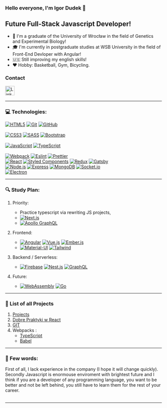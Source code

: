 ### Hello everyone, I'm Igor Dudek 👋

## Future Full-Stack Javascript Developer!

- :school: I'm a graduate of the University of Wrocław in the field of Genetics and Experimental Biology!
- :mortar_board: I'm currently in postgraduate studies at WSB University in the field of Front-End Devloper with Angular!
- :us: Still improving my english skills!
- :hearts: Hobby: Basketball, Gym, Bicycling.

### Contact

[<img align="left" alt="LinkedIn | LinkedIn" width="30px" src="https://www.vectorlogo.zone/logos/linkedin/linkedin-icon.svg" />][linkedin]
<br />
<br />

---

### :computer: Technologies:

[![HTML5](https://img.shields.io/badge/-HTML5-E34F26?style=flat&logo=html5&logoColor=white)](https://github.com/dudek-igor) [![Git](https://img.shields.io/badge/-Git-F05032?style=flat&logo=git&logoColor=white)](https://github.com/dudek-igor) [![GitHub](https://img.shields.io/badge/-GitHub-181717?style=flat&logo=GitHub&logoColor=white)](https://github.com/dudek-igor) 
<br/>	
[![CSS3](https://img.shields.io/badge/-CSS3-1572B6?style=flat&logo=css3)](https://github.com/dudek-igor) [![SASS](https://img.shields.io/badge/-SASS-CC6699?style=flat&logo=sass&logoColor=white)](https://github.com/dudek-igor) [![Bootstrap](https://img.shields.io/badge/-Bootstrap-563D7C?style=flat&logo=bootstrap&logoColor=white)](https://github.com/dudek-igor)
<br/>	
[![JavaScript](https://img.shields.io/badge/-JavaScript-F7DF1E?style=flat&logo=javascript&logoColor=white)](https://github.com/dudek-igor) [![TypeScript](https://img.shields.io/badge/-TypeScript-007ACC?style=flat&logo=typescript&logoColor=white)](https://github.com/dudek-igor)
<br/>	
[![Webpack](https://img.shields.io/badge/-Webpack-8DD6F9?style=flat&logo=webpack&logoColor=black)](https://github.com/dudek-igor) [![Eslint](https://img.shields.io/badge/-Eslint-4B32C3?style=flat&logo=Eslint&logoColor=white)](https://github.com/dudek-igor) [![Prettier](https://img.shields.io/badge/-Prettier-F7B93E?style=flat&logo=Prettier&logoColor=white)](https://github.com/dudek-igor)
<br/>
[![React](https://img.shields.io/badge/-React-61DAFB?style=flat&logo=react&logoColor=black)](https://github.com/dudek-igor) [![Styled Components](https://img.shields.io/badge/-StyledComponents-DB7093?style=flat&logo=styled-components&logoColor=white)](https://github.com/dudek-igor) [![Redux](https://img.shields.io/badge/-Redux-764ABC?style=flat&logo=redux&logoColor=white)](https://github.com/dudek-igor) [![Gatsby](https://img.shields.io/badge/-Gatsby-663399?style=flat&logo=gatsby&logoColor=white)](https://github.com/dudek-igor)
<br/>
[![Node.js](https://img.shields.io/badge/-Node.js-339933?style=flat&logo=Node.js&logoColor=white)](https://github.com/dudek-igor) [![Express](https://img.shields.io/badge/-Express-000000?style=flat)](https://github.com/dudek-igor) [![MongoDB](https://img.shields.io/badge/-MongoDB-47A248?style=flat&logo=MongoDB&logoColor=white)](https://github.com/dudek-igor) [![Socket.io](https://img.shields.io/badge/-Socket.io-010101?style=flat&logo=Socket.io&logoColor=white)](https://github.com/dudek-igor)
<br/>
[![Electron](https://img.shields.io/badge/-Electron-47848F?style=flat&logo=Electron&logoColor=white)](https://github.com/dudek-igor)

---

### :mag: Study Plan:
1. Priority:
   - Practice typescript via rewriting JS projects,
   - [![Next.js](https://img.shields.io/badge/-Next.js-000000?style=flat&logo=next.js&logoColor=white)](https://github.com/dudek-igor)
   - [![Apollo GraphQL](https://img.shields.io/badge/-Apollo%20GraphQL-311C87?style=flat&logo=apollo-graphql)](https://github.com/dudek-igor)
2. Frontend: 
   - [![Angular](https://img.shields.io/badge/-Angular-DD0031?style=flat&logo=Angular&logoColor=white)](https://github.com/dudek-igor) [![Vue.js](https://img.shields.io/badge/-Vue.js-4FC08D?style=flat&logo=Vue.js&logoColor=white)](https://github.com/dudek-igor)  [![Ember.js](https://img.shields.io/badge/-Ember.js-E04E39?style=flat&logo=Ember.js&logoColor=white)](https://github.com/dudek-igor)
   - [![Material-UI](https://img.shields.io/badge/-Material_UI-0081CB?style=flat&logo=Material-UI&logoColor=white)](https://github.com/dudek-igor) [![Tailwind](https://img.shields.io/badge/-Tailwind-38B2AC?style=flat&logo=Tailwind-CSS&logoColor=white)](https://github.com/dudek-igor)

3. Backend / Serverless:
   - [![Firebase](https://img.shields.io/badge/-Firebase-orange?style=flat&logo=Firebase&logoColor=white)](https://github.com/dudek-igor) [![Nest.js](https://img.shields.io/badge/-Nest.js-E0234E?style=flat&logo=nestjs&logoColor=white)](https://github.com/dudek-igor) [![GraphQL](https://img.shields.io/badge/-GraphQL-E10098?style=flat&logo=graphql)](https://github.com/dudek-igor)

4. Future:
   - [![WebAssembly](https://img.shields.io/badge/-WebAssembly-654FF0?style=flat&logo=WebAssembly&logoColor=white)](https://github.com/dudek-igor) [![Go](https://img.shields.io/badge/-Go-00ADD8?style=flat&logo=Go&logoColor=white)](https://github.com/dudek-igor)
  
---

### :file_folder: List of all Projects

1. [Projects](https://github.com/dudek-igor/dudek-igor.github.io/blob/main/README.md)
2. [Dobre Praktyki w React](https://github.com/dudek-igor/Dobre_Praktyki_w_React)
3. [GIT](https://github.com/dudek-igor/GIT)
4. Webpacks :
   - [TypeScript](https://github.com/dudek-igor/webpack_with_typescript)
   - [Babel](https://github.com/dudek-igor/webpack_with_babel)

---

### :raising_hand: Few words:
First of all, I lack experience in the company (I hope it will change quickly).
<br />
Secondly Javascript is enormouse enviroment with brightest future and I think if you are a developer of any programming language, you want to be better and not be left behind, you still have to learn them for the rest of your career.
<br />
<br />

---

[linkedin]: https://www.linkedin.com/in/igor-dudek/
